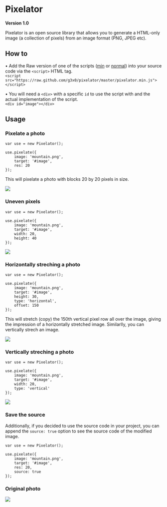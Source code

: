 Pixelator
=========

**Version 1.0**

Pixelator is an open source library that allows you to generate a HTML-only image (a collection of pixels) from an image format (PNG, JPEG etc).


How to
------

&bull; Add the Raw version of one of the scripts (<a href="https://raw.github.com/g3x0/pixelator/master/pixelator.min.js" target="_blank">min</a> or <a href="https://raw.github.com/g3x0/pixelator/master/pixelator.js" target="_blank">normal</a>) into your source code via the `<script>` HTML tag.<br />
`<script src="https://raw.github.com/g3x0/pixelator/master/pixelator.min.js"></script>`

&bull; You will need a `<div>` with a specific `id` to use the script with and the actual implementation of the script.<br />
`<div id="image"></div>`


Usage
-----

<h3>Pixelate a photo</h3>

```
var use = new Pixelator();

use.pixelate({
    image: 'mountain.png',
    target: '#image',
    res: 20
});
```

This will pixelate a photo with blocks 20 by 20 pixels in size.

<img src="http://imageshack.us/a/img138/1529/gcij.png" />


<h3>Uneven pixels</h3>

```
var use = new Pixelator();

use.pixelate({
    image: 'mountain.png',
    target: '#image',
    width: 20,
    height: 40
});
```

<img src="http://imageshack.us/a/img836/4286/7fv2.png" />


<h3>Horizontally streching a photo</h3>

```
var use = new Pixelator();

use.pixelate({
    image: 'mountain.png',
    target: '#image',
    height: 30,
    type: 'horizontal',
    offset: 150
});
```

This will stretch (copy) the 150th vertical pixel row all over the image, giving the impression of a horizontally stretched image.
Similarlly, you can vertically strech an image.

<img src="http://imageshack.us/a/img822/2623/uquc.png" />


<h3>Vertically streching a photo</h3>

```
var use = new Pixelator();

use.pixelate({
    image: 'mountain.png',
    target: '#image',
    width: 20,
    type: 'vertical'
});
```

<img src="http://imageshack.us/a/img268/6330/pl28.png" />


<h3>Save the source</h3>

Additionally, if you decided to use the source code in your project, you can append the `source: true` option to see the source code of the modified image.

```
var use = new Pixelator();

use.pixelate({
    image: 'mountain.png',
    target: '#image',
    res: 20,
    source: true
});
```


<h3>Original photo</h3>

<img src="http://img42.imageshack.us/img42/9795/ajok.png" />
